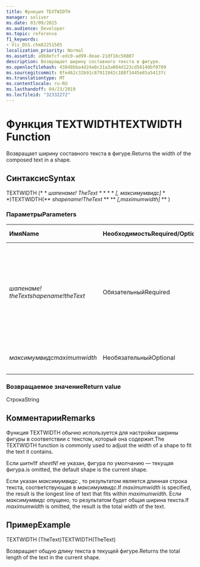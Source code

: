 ```yaml
---
title: Функция TEXTWIDTH
manager: soliver
ms.date: 03/09/2015
ms.audience: Developer
ms.topic: reference
f1_keywords:
- Vis_DSS.chm82251505
localization_priority: Normal
ms.assetid: a9b8efcf-edc0-ad99-deae-21df16c58807
description: Возвращает ширину составного текста в фигуре.
ms.openlocfilehash: 43848bba4d24a0c31a3a084d123cd56140bf0709
ms.sourcegitcommit: 8fe462c32b91c87911942c188f3445e85a54137c
ms.translationtype: MT
ms.contentlocale: ru-RU
ms.lasthandoff: 04/23/2019
ms.locfileid: "32332272"
---
```

# <a name="textwidth-function"></a><span data-ttu-id="49674-103">Функция TEXTWIDTH</span><span class="sxs-lookup"><span data-stu-id="49674-103">TEXTWIDTH Function</span></span>

<span data-ttu-id="49674-104">Возвращает ширину составного текста в фигуре.</span><span class="sxs-lookup"><span data-stu-id="49674-104">Returns the width of the composed text in a shape.</span></span> 
  
## <a name="syntax"></a><span data-ttu-id="49674-105">Синтаксис</span><span class="sxs-lookup"><span data-stu-id="49674-105">Syntax</span></span>

<span data-ttu-id="49674-106">TEXTWIDTH (\* \* *шапенаме! TheText* \* \* \* \* *[, максимумвидс]* \* \*)</span><span class="sxs-lookup"><span data-stu-id="49674-106">TEXTWIDTH(\*\* *shapename!TheText* \*\* \*\* *[,maximumwidth]* \*\* )</span></span> 
  
### <a name="parameters"></a><span data-ttu-id="49674-107">Параметры</span><span class="sxs-lookup"><span data-stu-id="49674-107">Parameters</span></span>

|<span data-ttu-id="49674-108">**Имя**</span><span class="sxs-lookup"><span data-stu-id="49674-108">**Name**</span></span>|<span data-ttu-id="49674-109">**Необходимость**</span><span class="sxs-lookup"><span data-stu-id="49674-109">**Required/Optional**</span></span>|<span data-ttu-id="49674-110">**Тип данных**</span><span class="sxs-lookup"><span data-stu-id="49674-110">**Data Type**</span></span>|<span data-ttu-id="49674-111">**Описание**</span><span class="sxs-lookup"><span data-stu-id="49674-111">**Description**</span></span>|
|:-----|:-----|:-----|:-----|
| <span data-ttu-id="49674-112">_шапенаме! theText_</span><span class="sxs-lookup"><span data-stu-id="49674-112">_shapename!theText_</span></span> <br/> |<span data-ttu-id="49674-113">Обязательный</span><span class="sxs-lookup"><span data-stu-id="49674-113">Required</span></span>  <br/> |<span data-ttu-id="49674-114">**String**</span><span class="sxs-lookup"><span data-stu-id="49674-114">**String**</span></span> <br/> |<span data-ttu-id="49674-115">Ссылка на ячейку с именем TheText в целевой фигуре.</span><span class="sxs-lookup"><span data-stu-id="49674-115">A reference to the cell named TheText in the target shape.</span></span>  <span data-ttu-id="49674-116">_шапенаме!_</span><span class="sxs-lookup"><span data-stu-id="49674-116">_shapename!_</span></span> <span data-ttu-id="49674-117">— имя фигуры, из которой требуется получить текст.</span><span class="sxs-lookup"><span data-stu-id="49674-117">is the name of the shape from which you want to retrieve the text.</span></span>  <br/> |
| <span data-ttu-id="49674-118">_максимумвидс_</span><span class="sxs-lookup"><span data-stu-id="49674-118">_maximumwidth_</span></span> <br/> |<span data-ttu-id="49674-119">Необязательный</span><span class="sxs-lookup"><span data-stu-id="49674-119">Optional</span></span>  <br/> |<span data-ttu-id="49674-120">**Числовой**</span><span class="sxs-lookup"><span data-stu-id="49674-120">**Numeric**</span></span> <br/> |<span data-ttu-id="49674-121">Максимальная ширина блока текста.</span><span class="sxs-lookup"><span data-stu-id="49674-121">The maximum width of the text block.</span></span>  <br/> |
   
### <a name="return-value"></a><span data-ttu-id="49674-122">Возвращаемое значение</span><span class="sxs-lookup"><span data-stu-id="49674-122">Return value</span></span>

<span data-ttu-id="49674-123">Строка</span><span class="sxs-lookup"><span data-stu-id="49674-123">String</span></span>
  
## <a name="remarks"></a><span data-ttu-id="49674-124">Комментарии</span><span class="sxs-lookup"><span data-stu-id="49674-124">Remarks</span></span>

<span data-ttu-id="49674-125">Функция TEXTWIDTH обычно используется для настройки ширины фигуры в соответствии с текстом, который она содержит.</span><span class="sxs-lookup"><span data-stu-id="49674-125">The TEXTWIDTH function is commonly used to adjust the width of a shape to fit the text it contains.</span></span>
  
<span data-ttu-id="49674-126">Если _шитн!_</span><span class="sxs-lookup"><span data-stu-id="49674-126">If  _sheetN!_</span></span> <span data-ttu-id="49674-127">не указан, фигура по умолчанию — текущая фигура.</span><span class="sxs-lookup"><span data-stu-id="49674-127">is omitted, the default shape is the current shape.</span></span> 
  
<span data-ttu-id="49674-128">Если указан _максимумвидс_ , то результатом является длинная строка текста, соответствующая в _максимумвидс_.</span><span class="sxs-lookup"><span data-stu-id="49674-128">If  _maximumwidth_ is specified, the result is the longest line of text that fits within  _maximumwidth_.</span></span> <span data-ttu-id="49674-129">Если _максимумвидс_ опущено, то результатом будет общая ширина текста.</span><span class="sxs-lookup"><span data-stu-id="49674-129">If  _maximumwidth_ is omitted, the result is the total width of the text.</span></span> 
  
## <a name="example"></a><span data-ttu-id="49674-130">Пример</span><span class="sxs-lookup"><span data-stu-id="49674-130">Example</span></span>

<span data-ttu-id="49674-131">TEXTWIDTH (TheText)</span><span class="sxs-lookup"><span data-stu-id="49674-131">TEXTWIDTH(TheText)</span></span> 
  
<span data-ttu-id="49674-132">Возвращает общую длину текста в текущей фигуре.</span><span class="sxs-lookup"><span data-stu-id="49674-132">Returns the total length of the text in the current shape.</span></span> 
  

